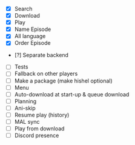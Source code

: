 - [X] Search
- [X] Download
- [X] Play
- [X] Name Episode
- [X] All language
- [X] Order Episode
- [?] Separate backend
- [ ] Tests
- [ ] Fallback on other players
- [ ] Make a package (make hishel optional)
- [ ] Menu
- [ ] Auto-download at start-up & queue download
- [ ] Planning
- [ ] Ani-skip
- [ ] Resume play (history)
- [ ] MAL sync
- [ ] Play from download
- [ ] Discord presence